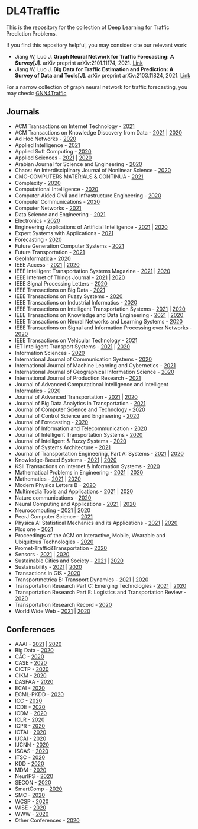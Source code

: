 # DL4Traffic
This is the repository for the collection of Deep Learning for Traffic Prediction Problems.

If you find this repository helpful, you may consider cite our relevant work:
* Jiang W, Luo J. <b>Graph Neural Network for Traffic Forecasting: A Survey[J]</b>. arXiv preprint arXiv:2101.11174, 2021. [Link](https://arxiv.org/abs/2101.11174)
* Jiang W, Luo J. <b>Big Data for Traffic Estimation and Prediction: A Survey of Data and Tools[J]</b>. arXiv preprint arXiv:2103.11824, 2021. [Link](https://arxiv.org/abs/2103.11824)

For a narrow collection of graph neural network for traffic forecasting, you may check: [GNN4Traffic](https://github.com/jwwthu/GNN4Traffic)

## Journals
* ACM Transactions on Internet Technology - [2021](https://github.com/jwwthu/DL4Traffic/blob/main/2021/Journals/TOIT.md)
* ACM Transactions on Knowledge Discovery from Data - [2021](https://github.com/jwwthu/DL4Traffic/blob/main/2021/Journals/TKDD.md) | [2020](https://github.com/jwwthu/DL4Traffic/blob/main/2020/Journals/TKDD.md)
* Ad Hoc Networks - [2020](https://github.com/jwwthu/DL4Traffic/blob/main/2020/Journals/Ad%20Hoc%20Networks.md)
* Applied Intelligence - [2021](https://github.com/jwwthu/DL4Traffic/blob/main/2021/Journals/AI.md)
* Applied Soft Computing - [2020](https://github.com/jwwthu/DL4Traffic/blob/main/2020/Journals/ASC.md)
* Applied Sciences - [2021](https://github.com/jwwthu/DL4Traffic/blob/main/2021/Journals/Applied%20Sciences.md) | [2020](https://github.com/jwwthu/DL4Traffic/blob/main/2020/Journals/Applied%20Sciences.md)
* Arabian Journal for Science and Engineering - [2020](https://github.com/jwwthu/DL4Traffic/blob/main/2020/Journals/AJSE.md)
* Chaos: An Interdisciplinary Journal of Nonlinear Science - [2020](https://github.com/jwwthu/DL4Traffic/blob/main/2020/Journals/Chaos.md)
* CMC-COMPUTERS MATERIALS & CONTINUA - [2021](https://github.com/jwwthu/DL4Traffic/blob/main/2021/Journals/CMC.md)
* Complexity - [2020](https://github.com/jwwthu/DL4Traffic/blob/main/2020/Journals/Complexity.md)
* Computational Intelligence - [2020](https://github.com/jwwthu/DL4Traffic/blob/main/2020/Journals/CI.md)
* Computer‐Aided Civil and Infrastructure Engineering - [2020](https://github.com/jwwthu/DL4Traffic/blob/main/2020/Journals/CACIE.md)
* Computer Communications - [2020](https://github.com/jwwthu/DL4Traffic/blob/main/2020/Journals/Computer%20Communications.md)
* Computer Networks - [2021](https://github.com/jwwthu/DL4Traffic/blob/main/2021/Journals/Computer%20Networks.md)
* Data Science and Engineering - [2021](https://github.com/jwwthu/DL4Traffic/blob/main/2021/Journals/DSE.md)
* Electronics - [2020](https://github.com/jwwthu/DL4Traffic/blob/main/2020/Journals/Electronics.md)
* Engineering Applications of Artificial Intelligence - [2021](https://github.com/jwwthu/DL4Traffic/blob/main/2021/Journals/EAAI.md) | [2020](https://github.com/jwwthu/DL4Traffic/blob/main/2020/Journals/EAAI.md)
* Expert Systems with Applications - [2021](https://github.com/jwwthu/DL4Traffic/blob/main/2021/Journals/ESWA.md)
* Forecasting - [2020](https://github.com/jwwthu/DL4Traffic/blob/main/2020/Journals/Forecasting.md)
* Future Generation Computer Systems - [2021](https://github.com/jwwthu/DL4Traffic/blob/main/2021/Journals/FGCS.md)
* Future Transportation - [2021](https://github.com/jwwthu/DL4Traffic/blob/main/2021/Journals/FT.md)
* GeoInformatica - [2020](https://github.com/jwwthu/DL4Traffic/blob/main/2020/Journals/GeoInformatica.md)
* IEEE Access - [2021](https://github.com/jwwthu/DL4Traffic/blob/main/2021/Journals/Access.md) | [2020](https://github.com/jwwthu/DL4Traffic/blob/main/2020/Journals/Access.md)
* IEEE Intelligent Transportation Systems Magazine - [2021](https://github.com/jwwthu/DL4Traffic/blob/main/2021/Journals/ITS-Magazine.md) | [2020](https://github.com/jwwthu/DL4Traffic/blob/main/2020/Journals/ITS-Magazine.md)
* IEEE Internet of Things Journal - [2021](https://github.com/jwwthu/DL4Traffic/blob/main/2021/Journals/IoT-Journal.md) | [2020](https://github.com/jwwthu/DL4Traffic/blob/main/2020/Journals/IoT-Journal.md)
* IEEE Signal Processing Letters - [2020](https://github.com/jwwthu/DL4Traffic/blob/main/2020/Journals/SPL.md)
* IEEE Transactions on Big Data - [2021](https://github.com/jwwthu/DL4Traffic/blob/main/2021/Journals/TBD.md)
* IEEE Transactions on Fuzzy Systems - [2020](https://github.com/jwwthu/DL4Traffic/blob/main/2020/Journals/TFS.md)
* IEEE Transactions on Industrial Informatics - [2020](https://github.com/jwwthu/DL4Traffic/blob/main/2020/Journals/TII.md)
* IEEE Transactions on Intelligent Transportation Systems - [2021](https://github.com/jwwthu/DL4Traffic/blob/main/2021/Journals/T-ITS.md) | [2020](https://github.com/jwwthu/DL4Traffic/blob/main/2020/Journals/T-ITS.md)
* IEEE Transactions on Knowledge and Data Engineering - [2021](https://github.com/jwwthu/DL4Traffic/blob/main/2021/Journals/TKDE.md) | [2020](https://github.com/jwwthu/DL4Traffic/blob/main/2020/Journals/TKDE.md)
* IEEE Transactions on Neural Networks and Learning Systems - [2020](https://github.com/jwwthu/DL4Traffic/blob/main/2020/Journals/TNNLS.md)
* IEEE Transactions on Signal and Information Processing over Networks - [2020](https://github.com/jwwthu/DL4Traffic/blob/main/2020/Journals/TSIPN.md)
* IEEE Transactions on Vehicular Technology - [2021](https://github.com/jwwthu/DL4Traffic/blob/main/2021/Journals/TVT.md)
* IET Intelligent Transport Systems - [2021](https://github.com/jwwthu/DL4Traffic/blob/main/2021/Journals/IET-ITS.md) | [2020](https://github.com/jwwthu/DL4Traffic/blob/main/2020/Journals/IET-ITS.md)
* Information Sciences - [2020](https://github.com/jwwthu/DL4Traffic/blob/main/2020/Journals/Information%20Sciences.md)
* International Journal of Communication Systems - [2020](https://github.com/jwwthu/DL4Traffic/blob/main/2020/Journals/IJCS.md)
* International Journal of Machine Learning and Cybernetics - [2021](https://github.com/jwwthu/DL4Traffic/blob/main/2020/Journals/IJMLC.md)
* International Journal of Geographical Information Science - [2020](https://github.com/jwwthu/DL4Traffic/blob/main/2020/Journals/IJGIS.md)
* International Journal of Production Research - [2021](https://github.com/jwwthu/DL4Traffic/blob/main/2020/Journals/IJPR.md)
* Journal of Advanced Computational Intelligence and Intelligent Informatics - [2020](https://github.com/jwwthu/DL4Traffic/blob/main/2020/Journals/JACIII.md)
* Journal of Advanced Transportation - [2021](https://github.com/jwwthu/DL4Traffic/blob/main/2021/Journals/JAT.md) | [2020](https://github.com/jwwthu/DL4Traffic/blob/main/2020/Journals/JAT.md)
* Journal of Big Data Analytics in Transportation - [2021](https://github.com/jwwthu/DL4Traffic/blob/main/2021/Journals/JBDAT.md)
* Journal of Computer Science and Technology - [2020](https://github.com/jwwthu/DL4Traffic/blob/main/2020/Journals/JCST.md)
* Journal of Control Science and Engineering - [2020](https://github.com/jwwthu/DL4Traffic/blob/main/2020/Journals/JCSE.md)
* Journal of Forecasting - [2020](https://github.com/jwwthu/DL4Traffic/blob/main/2020/Journals/JF.md)
* Journal of Information and Telecommunication - [2020](https://github.com/jwwthu/DL4Traffic/blob/main/2020/Journals/JIT.md)
* Journal of Intelligent Transportation Systems - [2020](https://github.com/jwwthu/DL4Traffic/blob/main/2020/Journals/JITS.md)
* Journal of Intelligent & Fuzzy Systems - [2020](https://github.com/jwwthu/DL4Traffic/blob/main/2020/Journals/JIFS.md)
* Journal of Systems Architecture - [2021](https://github.com/jwwthu/DL4Traffic/blob/main/2021/Journals/JSA.md)
* Journal of Transportation Engineering, Part A: Systems - [2021](https://github.com/jwwthu/DL4Traffic/blob/main/2021/Journals/JTE-PartA.md) | [2020](https://github.com/jwwthu/DL4Traffic/blob/main/2020/Journals/JTE-PartA.md)
* Knowledge-Based Systems - [2021](https://github.com/jwwthu/DL4Traffic/blob/main/2021/Journals/KBS.md) | [2020](https://github.com/jwwthu/DL4Traffic/blob/main/2020/Journals/KBS.md)
* KSII Transactions on Internet & Information Systems - [2020](https://github.com/jwwthu/DL4Traffic/blob/main/2020/Journals/ITIIS.md)
* Mathematical Problems in Engineering - [2021](https://github.com/jwwthu/DL4Traffic/blob/main/2021/Journals/MPE.md) | [2020](https://github.com/jwwthu/DL4Traffic/blob/main/2020/Journals/MPE.md)
* Mathematics - [2021](https://github.com/jwwthu/DL4Traffic/blob/main/2021/Journals/Mathematics.md) | [2020](https://github.com/jwwthu/DL4Traffic/blob/main/2020/Journals/Mathematics.md)
* Modern Physics Letters B - [2020](https://github.com/jwwthu/DL4Traffic/blob/main/2020/Journals/MPLB.md)
* Multimedia Tools and Applications - [2021](https://github.com/jwwthu/DL4Traffic/blob/main/2021/Journals/MTAA.md) | [2020](https://github.com/jwwthu/DL4Traffic/blob/main/2020/Journals/MTAA.md)
* Nature communications - [2020](https://github.com/jwwthu/DL4Traffic/blob/main/2020/Journals/NC.md)
* Neural Computing and Applications - [2021](https://github.com/jwwthu/DL4Traffic/blob/main/2021/Journals/NCA.md) | [2020](https://github.com/jwwthu/DL4Traffic/blob/main/2020/Journals/NCA.md)
* Neurocomputing - [2021](https://github.com/jwwthu/DL4Traffic/blob/main/2021/Journals/Neurocomputing.md) | [2020](https://github.com/jwwthu/DL4Traffic/blob/main/2020/Journals/Neurocomputing.md)
* PeerJ Computer Science - [2021](https://github.com/jwwthu/DL4Traffic/blob/main/2021/Journals/PeerJ-CS.md)
* Physica A: Statistical Mechanics and its Applications - [2021](https://github.com/jwwthu/DL4Traffic/blob/main/2021/Journals/PhysicaA.md) | [2020](https://github.com/jwwthu/DL4Traffic/blob/main/2020/Journals/PhysicaA.md)
* Plos one - [2021](https://github.com/jwwthu/DL4Traffic/blob/main/2021/Journals/Plos-One.md)
* Proceedings of the ACM on Interactive, Mobile, Wearable and Ubiquitous Technologies - [2020](https://github.com/jwwthu/DL4Traffic/blob/main/2020/Journals/IMWUT.md)
* Promet-Traffic&Transportation - [2020](https://github.com/jwwthu/DL4Traffic/blob/main/2020/Journals/Promet.md)
* Sensors - [2021](https://github.com/jwwthu/DL4Traffic/blob/main/2021/Journals/Sensors.md) | [2020](https://github.com/jwwthu/DL4Traffic/blob/main/2020/Journals/Sensors.md)
* Sustainable Cities and Society - [2021](https://github.com/jwwthu/DL4Traffic/blob/main/2021/Journals/SCS.md) | [2020](https://github.com/jwwthu/DL4Traffic/blob/main/2020/Journals/SCS.md)
* Sustainability - [2021](https://github.com/jwwthu/DL4Traffic/blob/main/2021/Journals/Sustainability.md) | [2020](https://github.com/jwwthu/DL4Traffic/blob/main/2020/Journals/Sustainability.md)
* Transactions in GIS - [2020](https://github.com/jwwthu/DL4Traffic/blob/main/2020/Journals/TGIS.md)
* Transportmetrica B: Transport Dynamics - [2021](https://github.com/jwwthu/DL4Traffic/blob/main/2021/Journals/TransportmetricaB.md) | [2020](https://github.com/jwwthu/DL4Traffic/blob/main/2020/Journals/TransportmetricaB.md)
* Transportation Research Part C: Emerging Technologies - [2021](https://github.com/jwwthu/DL4Traffic/blob/main/2021/Journals/TRC.md) | [2020](https://github.com/jwwthu/DL4Traffic/blob/main/2020/Journals/TRC.md)
* Transportation Research Part E: Logistics and Transportation Review - [2020](https://github.com/jwwthu/DL4Traffic/blob/main/2020/Journals/TRE.md)
* Transportation Research Record - [2020](https://github.com/jwwthu/DL4Traffic/blob/main/2020/Journals/TRR.md)
* World Wide Web - [2021](https://github.com/jwwthu/DL4Traffic/blob/main/2021/Journals/WWW.md) | [2020](https://github.com/jwwthu/DL4Traffic/blob/main/2020/Journals/WWW.md)


## Conferences
* AAAI - [2021](https://github.com/jwwthu/DL4Traffic/blob/main/2021/Conferences/AAAI.md) | [2020](https://github.com/jwwthu/DL4Traffic/blob/main/2020/Conferences/AAAI.md)
* Big Data - [2020](https://github.com/jwwthu/DL4Traffic/blob/main/2020/Conferences/BigData.md)
* CAC - [2020](https://github.com/jwwthu/DL4Traffic/blob/main/2020/Conferences/CAC.md)
* CASE - [2020](https://github.com/jwwthu/DL4Traffic/blob/main/2020/Conferences/CASE.md)
* CICTP - [2020](https://github.com/jwwthu/DL4Traffic/blob/main/2020/Conferences/CICTP.md)
* CIKM - [2020](https://github.com/jwwthu/DL4Traffic/blob/main/2020/Conferences/CIKM.md)
* DASFAA - [2020](https://github.com/jwwthu/DL4Traffic/blob/main/2020/Conferences/DASFAA.md)
* ECAI - [2020](https://github.com/jwwthu/DL4Traffic/blob/main/2020/Conferences/ECAI.md)
* ECML-PKDD - [2020](https://github.com/jwwthu/DL4Traffic/blob/main/2020/Conferences/ECML-PKDD.md)
* ICC - [2020](https://github.com/jwwthu/DL4Traffic/blob/main/2020/Conferences/ICC.md)
* ICDE - [2020](https://github.com/jwwthu/DL4Traffic/blob/main/2020/Conferences/ICDE.md)
* ICDM - [2020](https://github.com/jwwthu/DL4Traffic/blob/main/2020/Conferences/ICDM.md)
* ICLR - [2020](https://github.com/jwwthu/DL4Traffic/blob/main/2020/Conferences/ICLR.md)
* ICPR - [2020](https://github.com/jwwthu/DL4Traffic/blob/main/2020/Conferences/ICPR.md)
* ICTAI - [2020](https://github.com/jwwthu/DL4Traffic/blob/main/2020/Conferences/ICTAI.md)
* IJCAI - [2020](https://github.com/jwwthu/DL4Traffic/blob/main/2020/Conferences/IJCAI.md)
* IJCNN - [2020](https://github.com/jwwthu/DL4Traffic/blob/main/2020/Conferences/IJCNN.md)
* ISCAS - [2020](https://github.com/jwwthu/DL4Traffic/blob/main/2020/Conferences/ISCAS.md)
* ITSC - [2020](https://github.com/jwwthu/DL4Traffic/blob/main/2020/Conferences/ITSC.md)
* KDD - [2020](https://github.com/jwwthu/DL4Traffic/blob/main/2020/Conferences/KDD.md)
* MDM - [2020](https://github.com/jwwthu/DL4Traffic/blob/main/2020/Conferences/MDM.md)
* NeurIPS - [2020](https://github.com/jwwthu/DL4Traffic/blob/main/2020/Conferences/NeurIPS.md)
* SECON - [2020](https://github.com/jwwthu/DL4Traffic/blob/main/2020/Conferences/SECON.md)
* SmartComp - [2020](https://github.com/jwwthu/DL4Traffic/blob/main/2020/Conferences/SmartComp.md)
* SMC - [2020](https://github.com/jwwthu/DL4Traffic/blob/main/2020/Conferences/SMC.md)
* WCSP - [2020](https://github.com/jwwthu/DL4Traffic/blob/main/2020/Conferences/WCSP.md)
* WISE - [2020](https://github.com/jwwthu/DL4Traffic/blob/main/2020/Conferences/WISE.md)
* WWW - [2020](https://github.com/jwwthu/DL4Traffic/blob/main/2020/Conferences/WWW.md)
* Other Conferences - [2020](https://github.com/jwwthu/DL4Traffic/blob/main/2020/Conferences/Other_Conferences.md)